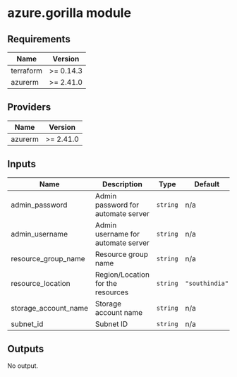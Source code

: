 # azure.gorilla module
## Requirements

| Name | Version |
|------|---------|
| terraform | >= 0.14.3 |
| azurerm | >= 2.41.0 |

## Providers

| Name | Version |
|------|---------|
| azurerm | >= 2.41.0 |

## Inputs

| Name | Description | Type | Default | Required |
|------|-------------|------|---------|:--------:|
| admin\_password | Admin password for automate server | `string` | n/a | yes |
| admin\_username | Admin username for automate server | `string` | n/a | yes |
| resource\_group\_name | Resource group name | `string` | n/a | yes |
| resource\_location | Region/Location for the resources | `string` | `"southindia"` | no |
| storage\_account\_name | Storage account name | `string` | n/a | yes |
| subnet\_id | Subnet ID | `string` | n/a | yes |

## Outputs

No output.

